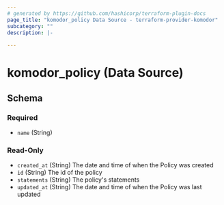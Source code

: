 ```yaml
---
# generated by https://github.com/hashicorp/terraform-plugin-docs
page_title: "komodor_policy Data Source - terraform-provider-komodor"
subcategory: ""
description: |-
  
---
```


# komodor_policy (Data Source)





<!-- schema generated by tfplugindocs -->
## Schema

### Required

- `name` (String)

### Read-Only

- `created_at` (String) The date and time of when the Policy was created
- `id` (String) The id of the policy
- `statements` (String) The policy's statements
- `updated_at` (String) The date and time of when the Policy was last updated



